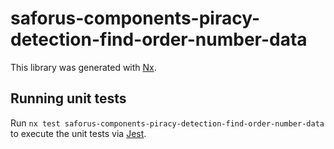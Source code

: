 # saforus-components-piracy-detection-find-order-number-data

This library was generated with [Nx](https://nx.dev).

## Running unit tests

Run `nx test saforus-components-piracy-detection-find-order-number-data` to execute the unit tests via [Jest](https://jestjs.io).
